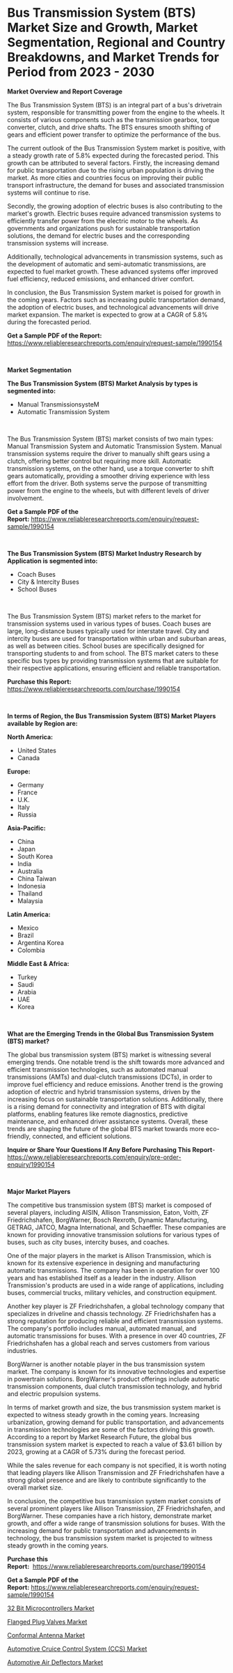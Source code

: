 <p><h1>Bus Transmission System (BTS) Market Size and Growth, Market Segmentation, Regional and Country Breakdowns, and Market Trends for Period from 2023 -  2030</h1></p><p><strong>Market Overview and Report Coverage</strong></p>
<p><p>The Bus Transmission System (BTS) is an integral part of a bus's drivetrain system, responsible for transmitting power from the engine to the wheels. It consists of various components such as the transmission gearbox, torque converter, clutch, and drive shafts. The BTS ensures smooth shifting of gears and efficient power transfer to optimize the performance of the bus.</p><p>The current outlook of the Bus Transmission System market is positive, with a steady growth rate of 5.8% expected during the forecasted period. This growth can be attributed to several factors. Firstly, the increasing demand for public transportation due to the rising urban population is driving the market. As more cities and countries focus on improving their public transport infrastructure, the demand for buses and associated transmission systems will continue to rise.</p><p>Secondly, the growing adoption of electric buses is also contributing to the market's growth. Electric buses require advanced transmission systems to efficiently transfer power from the electric motor to the wheels. As governments and organizations push for sustainable transportation solutions, the demand for electric buses and the corresponding transmission systems will increase.</p><p>Additionally, technological advancements in transmission systems, such as the development of automatic and semi-automatic transmissions, are expected to fuel market growth. These advanced systems offer improved fuel efficiency, reduced emissions, and enhanced driver comfort.</p><p>In conclusion, the Bus Transmission System market is poised for growth in the coming years. Factors such as increasing public transportation demand, the adoption of electric buses, and technological advancements will drive market expansion. The market is expected to grow at a CAGR of 5.8% during the forecasted period.</p></p>
<p><strong>Get a Sample PDF of the Report:</strong> <a href="https://www.reliableresearchreports.com/enquiry/request-sample/1990154">https://www.reliableresearchreports.com/enquiry/request-sample/1990154</a></p>
<p>&nbsp;</p>
<p><strong>Market Segmentation</strong></p>
<p><strong>The Bus Transmission System (BTS) Market Analysis by types is segmented into:</strong></p>
<p><ul><li>Manual TransmissionsysteM</li><li>Automatic Transmission System</li></ul></p>
<p>&nbsp;</p>
<p><p>The Bus Transmission System (BTS) market consists of two main types: Manual Transmission System and Automatic Transmission System. Manual transmission systems require the driver to manually shift gears using a clutch, offering better control but requiring more skill. Automatic transmission systems, on the other hand, use a torque converter to shift gears automatically, providing a smoother driving experience with less effort from the driver. Both systems serve the purpose of transmitting power from the engine to the wheels, but with different levels of driver involvement.</p></p>
<p><strong>Get a Sample PDF of the Report:</strong>&nbsp;<a href="https://www.reliableresearchreports.com/enquiry/request-sample/1990154">https://www.reliableresearchreports.com/enquiry/request-sample/1990154</a></p>
<p>&nbsp;</p>
<p><strong>The Bus Transmission System (BTS) Market Industry Research by Application is segmented into:</strong></p>
<p><ul><li>Coach Buses</li><li>City & Intercity Buses</li><li>School Buses</li></ul></p>
<p>&nbsp;</p>
<p><p>The Bus Transmission System (BTS) market refers to the market for transmission systems used in various types of buses. Coach buses are large, long-distance buses typically used for interstate travel. City and intercity buses are used for transportation within urban and suburban areas, as well as between cities. School buses are specifically designed for transporting students to and from school. The BTS market caters to these specific bus types by providing transmission systems that are suitable for their respective applications, ensuring efficient and reliable transportation.</p></p>
<p><strong>Purchase this Report:</strong>&nbsp; <a href="https://www.reliableresearchreports.com/purchase/1990154">https://www.reliableresearchreports.com/purchase/1990154</a></p>
<p>&nbsp;</p>
<p><strong>In terms of Region, the Bus Transmission System (BTS) Market Players available by Region are:</strong></p>
<p>
    <p> <strong> North America: </strong>
        <ul>
            <li>United States</li>
            <li>Canada</li>
        </ul>
        </p> 
    <p> <strong> Europe: </strong>
        <ul>
            <li>Germany</li>
            <li>France</li>
            <li>U.K.</li>
            <li>Italy</li>
            <li>Russia</li>
        </ul>
        </p> 
    <p> <strong> Asia-Pacific: </strong>
        <ul>
            <li>China</li>
            <li>Japan</li>
            <li>South Korea</li>
            <li>India</li>
            <li>Australia</li>
            <li>China Taiwan</li>
            <li>Indonesia</li>
            <li>Thailand</li>
            <li>Malaysia</li>
        </ul>
        </p> 
    <p> <strong> Latin America: </strong>
        <ul>
            <li>Mexico</li>
            <li>Brazil</li>
            <li>Argentina Korea</li>
            <li>Colombia</li>
        </ul>
        </p> 
    <p> <strong> Middle East & Africa: </strong>
        <ul>
            <li>Turkey</li>
            <li>Saudi</li>
            <li>Arabia</li>
            <li>UAE</li>
            <li>Korea</li>
        </ul>
    </p>
    </p>
<p>&nbsp;</p>
<p><strong>What are the Emerging Trends in the Global Bus Transmission System (BTS) market?</strong></p>
<p><p>The global bus transmission system (BTS) market is witnessing several emerging trends. One notable trend is the shift towards more advanced and efficient transmission technologies, such as automated manual transmissions (AMTs) and dual-clutch transmissions (DCTs), in order to improve fuel efficiency and reduce emissions. Another trend is the growing adoption of electric and hybrid transmission systems, driven by the increasing focus on sustainable transportation solutions. Additionally, there is a rising demand for connectivity and integration of BTS with digital platforms, enabling features like remote diagnostics, predictive maintenance, and enhanced driver assistance systems. Overall, these trends are shaping the future of the global BTS market towards more eco-friendly, connected, and efficient solutions.</p></p>
<p><strong>Inquire or Share Your Questions If Any Before Purchasing This Report</strong>- <a href="https://www.reliableresearchreports.com/enquiry/pre-order-enquiry/1990154">https://www.reliableresearchreports.com/enquiry/pre-order-enquiry/1990154</a></p>
<p>&nbsp;</p>
<p><strong>Major Market Players</strong></p>
<p><p>The competitive bus transmission system (BTS) market is composed of several players, including AISIN, Allison Transmission, Eaton, Voith, ZF Friedrichshafen, BorgWarner, Bosch Rexroth, Dynamic Manufacturing, GETRAG, JATCO, Magna International, and Schaeffler. These companies are known for providing innovative transmission solutions for various types of buses, such as city buses, intercity buses, and coaches.</p><p>One of the major players in the market is Allison Transmission, which is known for its extensive experience in designing and manufacturing automatic transmissions. The company has been in operation for over 100 years and has established itself as a leader in the industry. Allison Transmission's products are used in a wide range of applications, including buses, commercial trucks, military vehicles, and construction equipment.</p><p>Another key player is ZF Friedrichshafen, a global technology company that specializes in driveline and chassis technology. ZF Friedrichshafen has a strong reputation for producing reliable and efficient transmission systems. The company's portfolio includes manual, automated manual, and automatic transmissions for buses. With a presence in over 40 countries, ZF Friedrichshafen has a global reach and serves customers from various industries.</p><p>BorgWarner is another notable player in the bus transmission system market. The company is known for its innovative technologies and expertise in powertrain solutions. BorgWarner's product offerings include automatic transmission components, dual clutch transmission technology, and hybrid and electric propulsion systems.</p><p>In terms of market growth and size, the bus transmission system market is expected to witness steady growth in the coming years. Increasing urbanization, growing demand for public transportation, and advancements in transmission technologies are some of the factors driving this growth. According to a report by Market Research Future, the global bus transmission system market is expected to reach a value of $3.61 billion by 2023, growing at a CAGR of 5.73% during the forecast period.</p><p>While the sales revenue for each company is not specified, it is worth noting that leading players like Allison Transmission and ZF Friedrichshafen have a strong global presence and are likely to contribute significantly to the overall market size.</p><p>In conclusion, the competitive bus transmission system market consists of several prominent players like Allison Transmission, ZF Friedrichshafen, and BorgWarner. These companies have a rich history, demonstrate market growth, and offer a wide range of transmission solutions for buses. With the increasing demand for public transportation and advancements in technology, the bus transmission system market is projected to witness steady growth in the coming years.</p></p>
<p><strong>Purchase this Report:</strong>&nbsp;&nbsp;<a href="https://www.reliableresearchreports.com/purchase/1990154">https://www.reliableresearchreports.com/purchase/1990154</a></p>
<p></p>
<p><strong>Get a Sample PDF of the Report:</strong>&nbsp;<a href="https://www.reliableresearchreports.com/enquiry/request-sample/1990154">https://www.reliableresearchreports.com/enquiry/request-sample/1990154</a></p>
<p><p><a href="https://www.linkedin.com/pulse/32-bit-microcontrollers-market-size-growth-forecast-from-hlcxe/">32 Bit Microcontrollers Market</a></p><p><a href="https://medium.com/@hesterorn1944/flanged-plug-valves-market-exploring-market-share-market-trends-and-future-growth-a3c784c3dc7b">Flanged Plug Valves Market</a></p><p><a href="https://medium.com/@angelaarnold1941/conformal-antenna-market-report-reveals-the-latest-trends-and-growth-opportunities-of-this-market-167307b6ceb2">Conformal Antenna Market</a></p><p><a href="https://github.com/lilstefpacute/Market-Research-Report-List-1/blob/main/automotive-cruice-control-system-ccs-market.md">Automotive Cruice Control System (CCS) Market</a></p><p><a href="https://github.com/rexevange/Market-Research-Report-List-1/blob/main/automotive-air-deflectors-market.md">Automotive Air Deflectors Market</a></p></p>